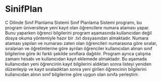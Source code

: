 # SinifPlan

C Dilinde Sınıf Planlama Sistemi Sınıf Planlama Sistemi programı, bu program üniversiteye yeni kayıt olan öğrencilere numara ataması yapar. Bunu yaparken öğrenci bilgilerini program aşamasında kullanıcıdan değil dosya okuma yöntemiyle hazır bir .txt dosyasından almaktadır. Numara ataması yapılan ve numarası zaten olan öğrencileri numarasına göre sıralar, sıralanan ve öğretimlerine göre ayrılan öğrenciler kullanıcıdan alınan sınıf bilgilerine göre iki farklı şekilde sınıflara dağıtılır. Program ayrıca çalışma zamanı hesabı ve kullanıcıdan kayıt eklemede almaktadır. Bu aşamada kullanıcıdan yeni öğrencinin kayıt bilgilerini aldıktan sonra listeyi yeniden düzenleyip ve kayıt sıraladıktan sonra yeni girilen öğrencinin bilgilerini kullanıcıdan alının sınıf bilgilerine göre uygun olan sınıfa yerleştirir.
